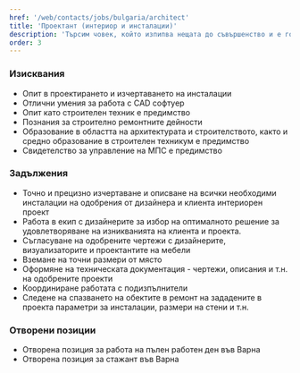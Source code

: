 ```yaml
---
href: '/web/contacts/jobs/bulgaria/architect'
title: 'Проектант (интериор и инсталации)'
description: 'Търсим човек, който изпипва нещата до съвършенство и е готов да отговаря за изчертаването и проектирането на техническите чертежи и изисквания за осъществяването на интериорните проекти, които правим. От наша страна предлагаме място, на което ще можете да се развивате и да работите при отлична организация с едни от най-добрите професионалисти. Опитът и образованието в областта на архитектурата и проектирането са задължителни.'
order: 3
---
```

### Изисквания
* Опит в проектирането и изчертаването на инсталации
* Отлични умения за работа с CAD софтуер
* Опит като строителен техник е предимство
* Познания за строително ремонтните дейности
* Образование в областта на архитектурата и строителството, както и средно образование в строителен техникум е предимство
* Свидетелство за управление на МПС е предимство

### Задължения
* Точно и прецизно изчертаване и описване на всички необходими инсталации на одобрения от дизайнера и клиента интериорен проект
* Работа в екип с дизайнерите за избор на оптималното решение за удовлетворяване на изникванията на клиента и проекта. 
* Съгласуване на одобрените чертежи с дизайнерите, визуализаторите и проектантите на мебели
* Вземане на точни размери от място
* Оформяне на техническата документация - чертежи, описания и т.н. на одобрените проекти
* Координиране работата с подизпълнители
* Следене на спазването на обектите в ремонт на зададените в проекта параметри за инсталации, размери на стени и т.н.

### Отворени позиции
* Отворена позиция за работа на пълен работен ден във Варна
* Отворена позиция за стажант във Варна
